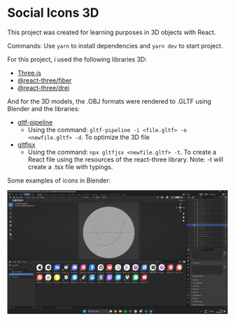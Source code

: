 # Social Icons 3D

This project was created for learning purposes in 3D objects with React.

Commands:
Use `yarn` to install dependencies and `yarn dev` to start project.

For this project, i used the following libraries 3D:
  - [Three.js](https://yarnpkg.com/package/three)
  - [@react-three/fiber](https://yarnpkg.com/package/@react-three/fiber)
  - [@react-three/drei](https://yarnpkg.com/package/@react-three/drei)

And for the 3D models, the .OBJ formats were rendered to .GLTF using Blender and the libraries: 
  - [gltf-pipeline](https://github.com/CesiumGS/gltf-pipeline)
    - Using the command: `gltf-pipeline -i <file.gltf> -o <newfile.gltf> -d`. To optimize the 3D file
  - [gltfjsx](https://github.com/pmndrs/gltfjsx)
    - Using the command: `npx gltfjsx <newfile.gltf> -t`. To create a React file using the resources of the react-three library. Note: -t will create a .tsx file with typings.

Some examples of icons in Blender:

![Blender Resources](./public/blender.png)
